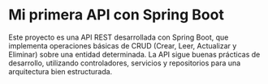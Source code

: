 
# Mi primera API con Spring Boot

Este proyecto es una API REST desarrollada con Spring Boot, que implementa operaciones básicas de CRUD (Crear, Leer, Actualizar y Eliminar) sobre una entidad determinada. La API sigue buenas prácticas de desarrollo, utilizando controladores, servicios y repositorios para una arquitectura bien estructurada.
